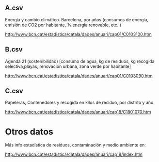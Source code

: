 A.csv
-----

Energía y cambio climático. Barcelona, por años (consumos de energía, emisión de CO2 por habitante, % energía renovable, etc..)

http://www.bcn.cat/estadistica/catala/dades/anuari/cap01/C0103100.htm

B.csv
-----

Agenda 21 (sostenibilidad) [consumo de agua, kg de residuos, kg recogida selectiva,playas, renovación urbana, zona verde por habitante]

http://www.bcn.cat/estadistica/catala/dades/anuari/cap01/C0103090.htm

C.csv
------

Papeleras, Contenedores y recogida en kilos de residuo, por distrito y año

http://www.bcn.cat/estadistica/catala/dades/anuari/cap18/C1801070.htm

Otros datos
===========

Más info estadística de residuos, contaminación y medio ambiente en:

http://www.bcn.cat/estadistica/catala/dades/anuari/cap18/index.htm





